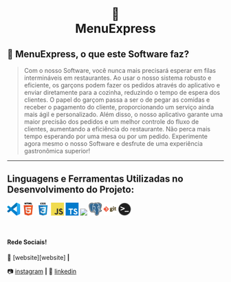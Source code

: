 ﻿<h1 align="center">
📜<br>MenuExpress
</h1>

## 📜 MenuExpress, o que este Software faz?

> Com o nosso Software, você nunca mais precisará esperar em filas intermináveis em restaurantes. Ao usar o nosso sistema robusto e eficiente, os garçons podem fazer os pedidos através do aplicativo e enviar diretamente para a cozinha, reduzindo o tempo de espera dos clientes. O papel do garçom passa a ser o de pegar as comidas e receber o pagamento do cliente, proporcionando um serviço ainda mais ágil e personalizado. Além disso, o nosso aplicativo garante uma maior precisão dos pedidos e um melhor controle do fluxo de clientes, aumentando a eficiência do restaurante. Não perca mais tempo esperando por uma mesa ou por um pedido. Experimente agora mesmo o nosso Software e desfrute de uma experiência gastronômica superior!


---

## **Linguagens e Ferramentas Utilizadas no Desenvolvimento do Projeto:**  
<code><img height="30" src="https://raw.githubusercontent.com/github/explore/80688e429a7d4ef2fca1e82350fe8e3517d3494d/topics/visual-studio-code/visual-studio-code.png"></code>
<code><img height="30" src="https://raw.githubusercontent.com/github/explore/80688e429a7d4ef2fca1e82350fe8e3517d3494d/topics/html/html.png"></code>
<code><img height="30" src="https://raw.githubusercontent.com/github/explore/80688e429a7d4ef2fca1e82350fe8e3517d3494d/topics/css/css.png"></code>
<code><img height="30" src="https://raw.githubusercontent.com/github/explore/80688e429a7d4ef2fca1e82350fe8e3517d3494d/topics/javascript/javascript.png"></code>
<code><img height="30" src="https://raw.githubusercontent.com/github/explore/80688e429a7d4ef2fca1e82350fe8e3517d3494d/topics/typescript/typescript.png"></code>
<code><img height="30" src="https://raw.githubusercontent.com/github/explore/80688e429a7d4ef2fca1e82350fe8e3517d3494d/topics/prisma/prisma.png"></code>
<code><img height="30" src="https://raw.githubusercontent.com/github/explore/80688e429a7d4ef2fca1e82350fe8e3517d3494d/topics/postgresql/postgresql.png"></code>
<code><img height="30" src="https://raw.githubusercontent.com/github/explore/80688e429a7d4ef2fca1e82350fe8e3517d3494d/topics/git/git.png"></code>
<code><img height="30" src="https://raw.githubusercontent.com/github/explore/80688e429a7d4ef2fca1e82350fe8e3517d3494d/topics/terminal/terminal.png"></code>



<!-- ## **GitHub Estatísticas**

<a href="https://github.com/Gurupreet">
  <img align="center" src="https://github-readme-stats.vercel.app/api/top-langs/?username=vanessaswerts&theme=dracula&hide_langs_below=1" />
</a>

<a href="https://github.com/Gurupreet">
 <img align="center" src="https://github-readme-stats.vercel.app/api?username=vanessaswerts&show_icons=true&theme=dracula&line_height=27" alt="**SEU NOME** github stats"/>
</a> -->

<!-- [twitter]: https://twitter.com/SEUTWITTER
[youtube]: https://www.youtube.com/user/SEUYOUTUBE/ -->
[instagram]: https://www.instagram.com/dev.ataide/
[linkedin]: hhttps://www.linkedin.com/in/guilherme-ataide-dev-fullstack/ 
<br>

#### Rede Sociais!

🏡 [website][website] **|** 
<!-- 🐦 [twitter][twitter] **|** 
📺 [youtube][youtube] **|**  -->
📷 [instagram][instagram] **|** 
👔 [linkedin][linkedin]

